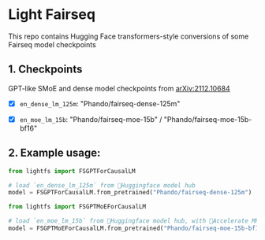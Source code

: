 # Light Fairseq

This repo contains Hugging Face transformers-style conversions of some Fairseq model checkpoints

## 1. Checkpoints

GPT-like SMoE and dense model checkpoints from [arXiv:2112.10684](https://arxiv.org/abs/2112.10684)

- [x] `en_dense_lm_125m`: "Phando/fairseq-dense-125m"
- [x] `en_moe_lm_15b`: "Phando/fairseq-moe-15b" / "Phando/fairseq-moe-15b-bf16"



## 2. Example usage:

```python
from lightfs import FSGPTForCausalLM

# load `en_dense_lm_125m` from 🤗Huggingface model hub
model = FSGPTForCausalLM.from_pretrained("Phando/fairseq-dense-125m")
```

```python
from lightfs import FSGPTMoEForCausalLM

# load `en_moe_lm_15b` from 🤗Huggingface model hub, with 🤗Accelerate MP and bf16
model = FSGPTMoEForCausalLM.from_pretrained("Phando/fairseq-moe-15b-bf16", device_map="auto")
```
